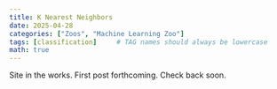 ```yaml
---
title: K Nearest Neighbors
date: 2025-04-28
categories: ["Zoos", "Machine Learning Zoo"]
tags: [classification]     # TAG names should always be lowercase
math: true
---
```


Site in the works. First post forthcoming. Check back soon.
